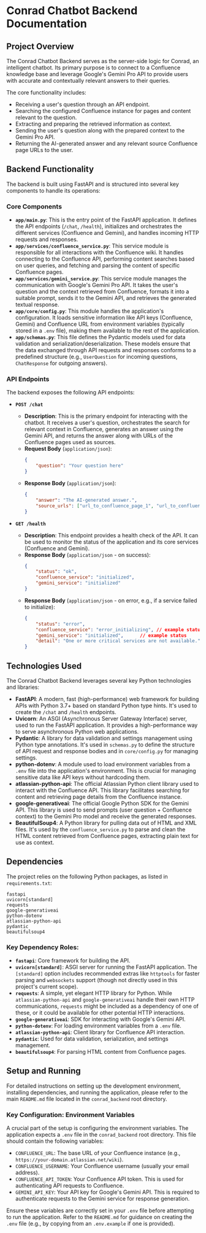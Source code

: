 # Conrad Chatbot Backend Documentation

## Project Overview

The Conrad Chatbot Backend serves as the server-side logic for Conrad, an intelligent chatbot. Its primary purpose is to connect to a Confluence knowledge base and leverage Google's Gemini Pro API to provide users with accurate and contextually relevant answers to their queries.

The core functionality includes:
- Receiving a user's question through an API endpoint.
- Searching the configured Confluence instance for pages and content relevant to the question.
- Extracting and preparing the retrieved information as context.
- Sending the user's question along with the prepared context to the Gemini Pro API.
- Returning the AI-generated answer and any relevant source Confluence page URLs to the user.

## Backend Functionality

The backend is built using FastAPI and is structured into several key components to handle its operations:

### Core Components

-   **`app/main.py`**: This is the entry point of the FastAPI application. It defines the API endpoints (`/chat`, `/health`), initializes and orchestrates the different services (Confluence and Gemini), and handles incoming HTTP requests and responses.
-   **`app/services/confluence_service.py`**: This service module is responsible for all interactions with the Confluence wiki. It handles connecting to the Confluence API, performing content searches based on user queries, and fetching and parsing the content of specific Confluence pages.
-   **`app/services/gemini_service.py`**: This service module manages the communication with Google's Gemini Pro API. It takes the user's question and the context retrieved from Confluence, formats it into a suitable prompt, sends it to the Gemini API, and retrieves the generated textual response.
-   **`app/core/config.py`**: This module handles the application's configuration. It loads sensitive information like API keys (Confluence, Gemini) and Confluence URL from environment variables (typically stored in a `.env` file), making them available to the rest of the application.
-   **`app/schemas.py`**: This file defines the Pydantic models used for data validation and serialization/deserialization. These models ensure that the data exchanged through API requests and responses conforms to a predefined structure (e.g., `UserQuestion` for incoming questions, `ChatResponse` for outgoing answers).

### API Endpoints

The backend exposes the following API endpoints:

-   **`POST /chat`**
    -   **Description**: This is the primary endpoint for interacting with the chatbot. It receives a user's question, orchestrates the search for relevant context in Confluence, generates an answer using the Gemini API, and returns the answer along with URLs of the Confluence pages used as sources.
    -   **Request Body** (`application/json`):
        ```json
        {
            "question": "Your question here"
        }
        ```
    -   **Response Body** (`application/json`):
        ```json
        {
            "answer": "The AI-generated answer.",
            "source_urls": ["url_to_confluence_page_1", "url_to_confluence_page_2"]
        }
        ```

-   **`GET /health`**
    -   **Description**: This endpoint provides a health check of the API. It can be used to monitor the status of the application and its core services (Confluence and Gemini).
    -   **Response Body** (`application/json` - on success):
        ```json
        {
            "status": "ok",
            "confluence_service": "initialized",
            "gemini_service": "initialized"
        }
        ```
    -   **Response Body** (`application/json` - on error, e.g., if a service failed to initialize):
        ```json
        {
            "status": "error",
            "confluence_service": "error_initializing", // example status
            "gemini_service": "initialized",      // example status
            "detail": "One or more critical services are not available."
        }
        ```

## Technologies Used

The Conrad Chatbot Backend leverages several key Python technologies and libraries:

-   **FastAPI**: A modern, fast (high-performance) web framework for building APIs with Python 3.7+ based on standard Python type hints. It's used to create the `/chat` and `/health` endpoints.
-   **Uvicorn**: An ASGI (Asynchronous Server Gateway Interface) server, used to run the FastAPI application. It provides a high-performance way to serve asynchronous Python web applications.
-   **Pydantic**: A library for data validation and settings management using Python type annotations. It's used in `schemas.py` to define the structure of API request and response bodies and in `core/config.py` for managing settings.
-   **python-dotenv**: A module used to load environment variables from a `.env` file into the application's environment. This is crucial for managing sensitive data like API keys without hardcoding them.
-   **atlassian-python-api**: The official Atlassian Python client library used to interact with the Confluence API. This library facilitates searching for content and retrieving page details from the Confluence instance.
-   **google-generativeai**: The official Google Python SDK for the Gemini API. This library is used to send prompts (user question + Confluence context) to the Gemini Pro model and receive the generated responses.
-   **BeautifulSoup4**: A Python library for pulling data out of HTML and XML files. It's used by the `confluence_service.py` to parse and clean the HTML content retrieved from Confluence pages, extracting plain text for use as context.

## Dependencies

The project relies on the following Python packages, as listed in `requirements.txt`:

```
fastapi
uvicorn[standard]
requests
google-generativeai
python-dotenv
atlassian-python-api
pydantic
beautifulsoup4
```

### Key Dependency Roles:

-   **`fastapi`**: Core framework for building the API.
-   **`uvicorn[standard]`**: ASGI server for running the FastAPI application. The `[standard]` option includes recommended extras like `httptools` for faster parsing and `websockets` support (though not directly used in this project's current scope).
-   **`requests`**: A simple, yet elegant HTTP library for Python. While `atlassian-python-api` and `google-generativeai` handle their own HTTP communications, `requests` might be included as a dependency of one of these, or it could be available for other potential HTTP interactions.
-   **`google-generativeai`**: SDK for interacting with Google's Gemini API.
-   **`python-dotenv`**: For loading environment variables from a `.env` file.
-   **`atlassian-python-api`**: Client library for Confluence API interaction.
-   **`pydantic`**: Used for data validation, serialization, and settings management.
-   **`beautifulsoup4`**: For parsing HTML content from Confluence pages.

## Setup and Running

For detailed instructions on setting up the development environment, installing dependencies, and running the application, please refer to the main `README.md` file located in the `conrad_backend` root directory.

### Key Configuration: Environment Variables

A crucial part of the setup is configuring the environment variables. The application expects a `.env` file in the `conrad_backend` root directory. This file should contain the following variables:

-   `CONFLUENCE_URL`: The base URL of your Confluence instance (e.g., `https://your-domain.atlassian.net/wiki`).
-   `CONFLUENCE_USERNAME`: Your Confluence username (usually your email address).
-   `CONFLUENCE_API_TOKEN`: Your Confluence API token. This is used for authenticating API requests to Confluence.
-   `GEMINI_API_KEY`: Your API key for Google's Gemini API. This is required to authenticate requests to the Gemini service for response generation.

Ensure these variables are correctly set in your `.env` file before attempting to run the application. Refer to the `README.md` for guidance on creating the `.env` file (e.g., by copying from an `.env.example` if one is provided).
